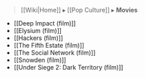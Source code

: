 > [[Wiki|Home]] ▸ [[Pop Culture]] ▸ **Movies**

* [[Deep Impact (film)]]
* [[Elysium (film)]]
* [[Hackers (film)]]
* [[The Fifth Estate (film)]]
* [[The Social Network (film)]]
* [[Snowden (film)]]
* [[Under Siege 2: Dark Territory (film)]]